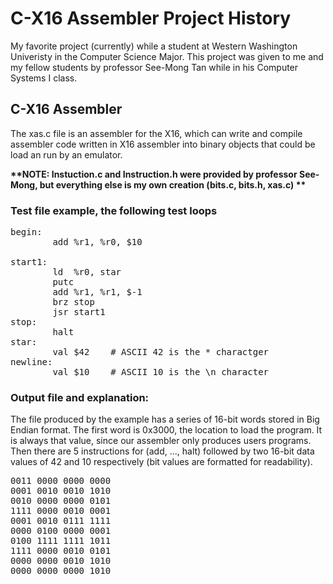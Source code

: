# C-X16 Assembler Project History

My favorite project (currently) while a student at Western Washington Univeristy in the Computer Science Major. This project was given to me and my fellow students by professor See-Mong Tan while in his Computer Systems I class.

## C-X16 Assembler

The xas.c file is an assembler for the X16, which can write and compile assembler code written in X16 assembler into binary objects that could be load an run by an emulator.

<b>**NOTE: Instuction.c and Instruction.h were provided by professor See-Mong, but everything else is my own creation (bits.c, bits.h, xas.c) **</b>

### Test file example, the following test loops
 
<pre>begin:
        add %r1, %r0, $10 <br>
start1:
        ld  %r0, star
        putc
        add %r1, %r1, $-1
        brz stop
        jsr start1
stop:
        halt
star:
        val $42    # ASCII 42 is the * charactger
newline:
        val $10    # ASCII 10 is the \n character </pre>

### Output file and explanation:

The file produced by the example has a series of 16-bit words stored in Big Endian format. The first word is 0x3000, the location to load the program. It is always that value, since our assembler only produces users programs. Then there are 5 instructions for (add, ..., halt) followed by two 16-bit data values of 42 and 10 respectively (bit values are formatted for readability).

<pre>
0011 0000 0000 0000 
0001 0010 0010 1010
0010 0000 0000 0101
1111 0000 0010 0001
0001 0010 0111 1111
0000 0100 0000 0001
0100 1111 1111 1011
1111 0000 0010 0101
0000 0000 0010 1010
0000 0000 0000 1010
</pre>

